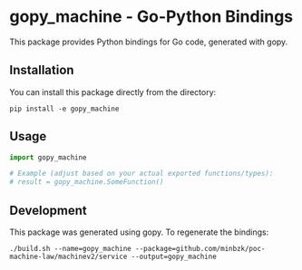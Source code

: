 # gopy_machine - Go-Python Bindings

This package provides Python bindings for Go code, generated with gopy.

## Installation

You can install this package directly from the directory:

```
pip install -e gopy_machine
```

## Usage

```python
import gopy_machine

# Example (adjust based on your actual exported functions/types):
# result = gopy_machine.SomeFunction()
```

## Development

This package was generated using gopy. To regenerate the bindings:

```
./build.sh --name=gopy_machine --package=github.com/minbzk/poc-machine-law/machinev2/service --output=gopy_machine
```

